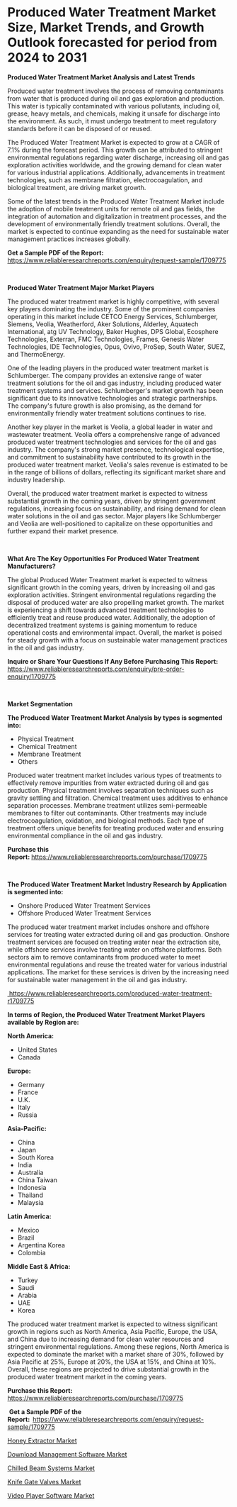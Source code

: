 <p><h1>Produced Water Treatment Market Size, Market Trends, and Growth Outlook forecasted for period from 2024 to 2031</h1></p><p><strong>Produced Water Treatment Market Analysis and Latest Trends</strong></p>
<p><p>Produced water treatment involves the process of removing contaminants from water that is produced during oil and gas exploration and production. This water is typically contaminated with various pollutants, including oil, grease, heavy metals, and chemicals, making it unsafe for discharge into the environment. As such, it must undergo treatment to meet regulatory standards before it can be disposed of or reused.</p><p>The Produced Water Treatment Market is expected to grow at a CAGR of 7.1% during the forecast period. This growth can be attributed to stringent environmental regulations regarding water discharge, increasing oil and gas exploration activities worldwide, and the growing demand for clean water for various industrial applications. Additionally, advancements in treatment technologies, such as membrane filtration, electrocoagulation, and biological treatment, are driving market growth.</p><p>Some of the latest trends in the Produced Water Treatment Market include the adoption of mobile treatment units for remote oil and gas fields, the integration of automation and digitalization in treatment processes, and the development of environmentally friendly treatment solutions. Overall, the market is expected to continue expanding as the need for sustainable water management practices increases globally.</p></p>
<p><strong>Get a Sample PDF of the Report:&nbsp;</strong> <a href="https://www.reliableresearchreports.com/enquiry/request-sample/1709775">https://www.reliableresearchreports.com/enquiry/request-sample/1709775</a></p>
<p>&nbsp;</p>
<p><strong>Produced Water Treatment Major Market Players</strong></p>
<p><p>The produced water treatment market is highly competitive, with several key players dominating the industry. Some of the prominent companies operating in this market include CETCO Energy Services, Schlumberger, Siemens, Veolia, Weatherford, Aker Solutions, Alderley, Aquatech International, atg UV Technology, Baker Hughes, DPS Global, Ecosphere Technologies, Exterran, FMC Technologies, Frames, Genesis Water Technologies, IDE Technologies, Opus, Ovivo, ProSep, South Water, SUEZ, and ThermoEnergy.</p><p>One of the leading players in the produced water treatment market is Schlumberger. The company provides an extensive range of water treatment solutions for the oil and gas industry, including produced water treatment systems and services. Schlumberger's market growth has been significant due to its innovative technologies and strategic partnerships. The company's future growth is also promising, as the demand for environmentally friendly water treatment solutions continues to rise.</p><p>Another key player in the market is Veolia, a global leader in water and wastewater treatment. Veolia offers a comprehensive range of advanced produced water treatment technologies and services for the oil and gas industry. The company's strong market presence, technological expertise, and commitment to sustainability have contributed to its growth in the produced water treatment market. Veolia's sales revenue is estimated to be in the range of billions of dollars, reflecting its significant market share and industry leadership.</p><p>Overall, the produced water treatment market is expected to witness substantial growth in the coming years, driven by stringent government regulations, increasing focus on sustainability, and rising demand for clean water solutions in the oil and gas sector. Major players like Schlumberger and Veolia are well-positioned to capitalize on these opportunities and further expand their market presence.</p></p>
<p>&nbsp;</p>
<p><strong>What Are The Key Opportunities For Produced Water Treatment Manufacturers?</strong></p>
<p><p>The global Produced Water Treatment market is expected to witness significant growth in the coming years, driven by increasing oil and gas exploration activities. Stringent environmental regulations regarding the disposal of produced water are also propelling market growth. The market is experiencing a shift towards advanced treatment technologies to efficiently treat and reuse produced water. Additionally, the adoption of decentralized treatment systems is gaining momentum to reduce operational costs and environmental impact. Overall, the market is poised for steady growth with a focus on sustainable water management practices in the oil and gas industry.</p></p>
<p><strong>Inquire or Share Your Questions If Any Before Purchasing This Report:</strong> <a href="https://www.reliableresearchreports.com/enquiry/pre-order-enquiry/1709775">https://www.reliableresearchreports.com/enquiry/pre-order-enquiry/1709775</a></p>
<p>&nbsp;</p>
<p><strong>Market Segmentation</strong></p>
<p><strong>The Produced Water Treatment Market Analysis by types is segmented into:</strong></p>
<p><ul><li>Physical Treatment</li><li>Chemical Treatment</li><li>Membrane Treatment</li><li>Others</li></ul></p>
<p><p>Produced water treatment market includes various types of treatments to effectively remove impurities from water extracted during oil and gas production. Physical treatment involves separation techniques such as gravity settling and filtration. Chemical treatment uses additives to enhance separation processes. Membrane treatment utilizes semi-permeable membranes to filter out contaminants. Other treatments may include electrocoagulation, oxidation, and biological methods. Each type of treatment offers unique benefits for treating produced water and ensuring environmental compliance in the oil and gas industry.</p></p>
<p><strong>Purchase this Report:&nbsp;</strong><a href="https://www.reliableresearchreports.com/purchase/1709775">https://www.reliableresearchreports.com/purchase/1709775</a></p>
<p>&nbsp;</p>
<p><strong>The Produced Water Treatment Market Industry Research by Application is segmented into:</strong></p>
<p><ul><li>Onshore Produced Water Treatment Services</li><li>Offshore Produced Water Treatment Services</li></ul></p>
<p><p>The produced water treatment market includes onshore and offshore services for treating water extracted during oil and gas production. Onshore treatment services are focused on treating water near the extraction site, while offshore services involve treating water on offshore platforms. Both sectors aim to remove contaminants from produced water to meet environmental regulations and reuse the treated water for various industrial applications. The market for these services is driven by the increasing need for sustainable water management in the oil and gas industry.</p></p>
<p><a href="https://www.reliableresearchreports.com/produced-water-treatment-r1709775">&nbsp;https://www.reliableresearchreports.com/produced-water-treatment-r1709775</a></p>
<p><strong>In terms of Region, the Produced Water Treatment Market Players available by Region are:</strong></p>
<p>
    <p> <strong> North America: </strong>
        <ul>
            <li>United States</li>
            <li>Canada</li>
        </ul>
        </p> 
    <p> <strong> Europe: </strong>
        <ul>
            <li>Germany</li>
            <li>France</li>
            <li>U.K.</li>
            <li>Italy</li>
            <li>Russia</li>
        </ul>
        </p> 
    <p> <strong> Asia-Pacific: </strong>
        <ul>
            <li>China</li>
            <li>Japan</li>
            <li>South Korea</li>
            <li>India</li>
            <li>Australia</li>
            <li>China Taiwan</li>
            <li>Indonesia</li>
            <li>Thailand</li>
            <li>Malaysia</li>
        </ul>
        </p> 
    <p> <strong> Latin America: </strong>
        <ul>
            <li>Mexico</li>
            <li>Brazil</li>
            <li>Argentina Korea</li>
            <li>Colombia</li>
        </ul>
        </p> 
    <p> <strong> Middle East & Africa: </strong>
        <ul>
            <li>Turkey</li>
            <li>Saudi</li>
            <li>Arabia</li>
            <li>UAE</li>
            <li>Korea</li>
        </ul>
    </p>
    </p>
<p><p>The produced water treatment market is expected to witness significant growth in regions such as North America, Asia Pacific, Europe, the USA, and China due to increasing demand for clean water resources and stringent environmental regulations. Among these regions, North America is expected to dominate the market with a market share of 30%, followed by Asia Pacific at 25%, Europe at 20%, the USA at 15%, and China at 10%. Overall, these regions are projected to drive substantial growth in the produced water treatment market in the coming years.</p></p>
<p><strong>Purchase this Report: </strong><a href="https://www.reliableresearchreports.com/purchase/1709775">https://www.reliableresearchreports.com/purchase/1709775</a></p>
<p>&nbsp;<strong>Get a Sample PDF of the Report:&nbsp;&nbsp;</strong><a href="https://www.reliableresearchreports.com/enquiry/request-sample/1709775">https://www.reliableresearchreports.com/enquiry/request-sample/1709775</a></p>
<p><strong></strong></p>
<p><p><a href="https://issuu.com/reportprime-2/docs/honey-extractor-market-size-2030.pptx">Honey Extractor Market</a></p><p><a href="https://github.com/nathandecarvalho/Market-Research-Report-List-4/blob/main/download-management-software-market.md">Download Management Software Market</a></p><p><a href="https://www.linkedin.com/pulse/global-chilled-beam-systems-market-product-type-application-edb3f">Chilled Beam Systems Market</a></p><p><a href="https://www.linkedin.com/pulse/global-knife-gate-valves-market-product-type-application-exqyf">Knife Gate Valves Market</a></p><p><a href="https://github.com/JosephWillisbXXgf/Market-Research-Report-List-1/blob/main/video-player-software-market.md">Video Player Software Market</a></p></p>